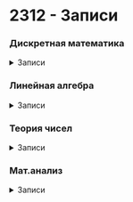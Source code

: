 # 2312 - Записи
<h3>Дискретная математика</h3>
<details><summary>Записи</summary>
<li><a href="https://disk.yandex.ru/i/-c3EjmIsdRua9Q">17 Семинар (31.01.2024)</a></li>
</details>
<h3>Линейная алгебра</h3>
<details><summary>Записи</summary>

</details>
<h3>Теория чисел</h3>
<details><summary>Записи</summary>

</details>
<h3>Мат.анализ</h3>
<details><summary>Записи</summary>

</details>
